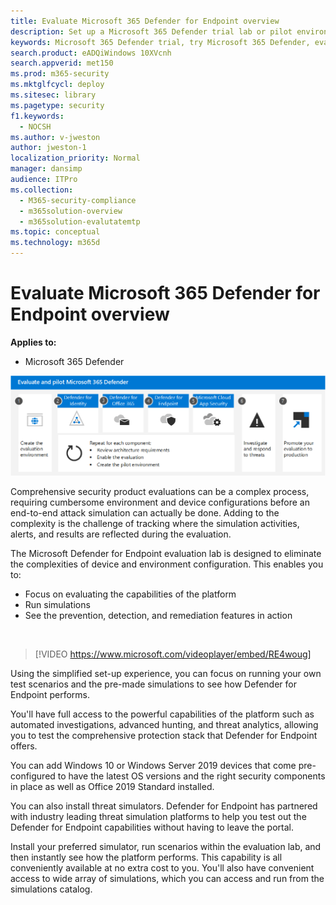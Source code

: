```yaml
---
title: Evaluate Microsoft 365 Defender for Endpoint overview
description: Set up a Microsoft 365 Defender trial lab or pilot environment. Test and experience how the security solution is designed to protect devices, identity, data, and apps in your organization.
keywords: Microsoft 365 Defender trial, try Microsoft 365 Defender, evaluate Microsoft 365 Defender, Microsoft 365 Defender evaluation lab, Microsoft 365 Defender pilot, cyber security, advanced persistent threat, enterprise security, devices, device, identity, users, data, applications, incidents, automated investigation and remediation, advanced hunting
search.product: eADQiWindows 10XVcnh
search.appverid: met150
ms.prod: m365-security
ms.mktglfcycl: deploy
ms.sitesec: library
ms.pagetype: security
f1.keywords: 
  - NOCSH
ms.author: v-jweston
author: jweston-1
localization_priority: Normal
manager: dansimp
audience: ITPro
ms.collection: 
  - M365-security-compliance
  - m365solution-overview
  - m365solution-evalutatemtp
ms.topic: conceptual
ms.technology: m365d
---
```


# Evaluate Microsoft 365 Defender for Endpoint overview

**Applies to:**

- Microsoft 365 Defender

![Microsoft 365 Defender evaluation and piloting process.](../../media/defender/m365-defender-eval-process.png)

Comprehensive security product evaluations can be a complex process, requiring cumbersome environment and device configurations before an end-to-end attack simulation can actually be done. Adding to the complexity is the challenge of tracking where the simulation activities, alerts, and results are reflected during the evaluation.

The Microsoft Defender for Endpoint evaluation lab is designed to eliminate the complexities of device and environment configuration. This enables you to:

- Focus on evaluating the capabilities of the platform
- Run simulations
- See the prevention, detection, and remediation features in action
<br>

> [!VIDEO https://www.microsoft.com/videoplayer/embed/RE4woug]

Using the simplified set-up experience, you can focus on running your own test scenarios and the pre-made simulations to see how Defender for Endpoint performs.

You'll have full access to the powerful capabilities of the platform such as automated investigations, advanced hunting, and threat analytics, allowing you to test the comprehensive protection stack that Defender for Endpoint offers.

You can add Windows 10 or Windows Server 2019 devices that come pre-configured to have the latest OS versions and the right security components in place as well as Office 2019 Standard installed.

You can also install threat simulators. Defender for Endpoint has partnered with industry leading threat simulation platforms to help you test out the Defender for Endpoint capabilities without having to leave the portal.

 Install your preferred simulator, run scenarios within the evaluation lab, and then instantly see how the platform performs. This capability is all conveniently available at no extra cost to you. You'll also have convenient access to wide array of simulations, which you can access and run from the simulations catalog.
